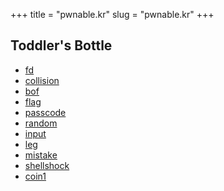 +++
title = "pwnable.kr"
slug = "pwnable.kr"
+++

## Toddler's Bottle
- [fd](fd/)
- [collision](collision/)
- [bof](bof/)
- [flag](flag/)
- [passcode](passcode/)
- [random](random/)
- [input](input/)
- [leg](leg/)
- [mistake](mistake/)
- [shellshock](shellshock/)
- [coin1](coin1/)